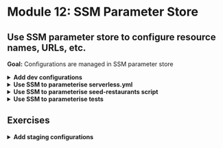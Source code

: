 # Module 12: SSM Parameter Store

## Use SSM parameter store to configure resource names, URLs, etc.

**Goal:** Configurations are managed in SSM parameter store

<details>
<summary><b>Add dev configurations</b></summary><p>

1. Go to EC2 console

2. Go to `Parameter Store` (bottom left)

3. Click `Create Parameter`

4. Use the name `/{service-name}/dev/table_name` where `service-name` is `workshop-` followed by your name, e.g. `workshop-yancui`

![](/images/mod12-001.png)

5. Click `Create Parameter`

6. Repeat step 3-5 to create another `/{service-name}/dev/cognito_user_pool_id` parameter with your Cognito User Pool's ID

7. Repeat step 3-5 to create another `/{service-name}/dev/cognito_web_client_id` parameter with your Cognito User Pool's `web` client app ID

8. Repeat step 3-5 to create another `/{service-name}/dev/cognito_server_client_id` parameter with your Cognito User Pool's `server` client app ID

9. Repeat step 3-5 to create another `/{service-name}/dev/url` parameter with your the root URL for your deployed API without the ending `/`, e.g. `https://exun14zd2h.execute-api.us-east-1.amazonaws.com/dev`

</p></details>

<details>
<summary><b>Use SSM to parameterise serverless.yml</b></summary><p>

1. Replace the `restaurants_table` environment variable for `get-restaurants` and `search-restaurants` functions with `${ssm:/${self:service}/${opt:stage}/table_name}`. Whilst we're here, also update the `arn` for the `search-restaurants`'s `authorizer` to `${ssm:/${self:service}/${opt:stage}/cognito_user_pool_id}`

```yml
get-restaurants:
  handler: functions/get-restaurants.handler
  events:
    - http:
        path: /restaurants/
        method: get
        authorizer: aws_iam
  environment:
    restaurants_table: ${ssm:/${self:service}/${opt:stage}/table_name}

search-restaurants:
  handler: functions/search-restaurants.handler
  events:
    - http:
        path: /restaurants/search
        method: post
        authorizer:
          arn: arn:aws:cognito-idp:#{AWS::Region}:#{AWS::AccountId}:userpool/${ssm:/${self:service}/${opt:stage}/cognito_user_pool_id}
  environment:
    restaurants_table: ${ssm:/${self:service}/${opt:stage}/table_name}
```

2. Replace the `TableName` for the DynamoDB table with `${ssm:/${self:service}/${opt:stage}/table_name}`

```yml
resources:
  Resources:
    restaurantsTable:
      Type: AWS::DynamoDB::Table
      Properties:
        TableName: ${ssm:/${self:service}/${opt:stage}/table_name}
        AttributeDefinitions:
          - AttributeName: name
            AttributeType: S
        KeySchema:
          - AttributeName: name
            KeyType: HASH
        ProvisionedThroughput:
          ReadCapacityUnits: 1
          WriteCapacityUnits: 1
```

3. Replace the `cognito_user_pool_id` and `cognito_client_id` environment variables for the `get-index` function with `${ssm:/${self:service}/${opt:stage}/cognito_user_pool_id}` and `${ssm:/${self:service}/${opt:stage}/cognito_web_client_id}` respectively

```yml
get-index:
  handler: functions/get-index.handler
  events:
    - http:
        path: /
        method: get
  environment:
    restaurants_api: 
      Fn::Join:
        - ''
        - - "https://"
          - Ref: ApiGatewayRestApi
          - ".execute-api.${opt:region}.amazonaws.com/${opt:stage}/restaurants"
    cognito_user_pool_id: ${ssm:/${self:service}/${opt:stage}/cognito_user_pool_id}
    cognito_client_id: ${ssm:/${self:service}/${opt:stage}/cognito_web_client_id}
```

4. Deploy the project

`npm run sls -- deploy -s dev -r us-east-1`

and go to the Lambda console to check that the environment variables are updated correctly.

</p></details>

<details>
<summary><b>Use SSM to parameterise seed-restaurants script</b></summary><p>

1. Modify the `seed-restaurants.js` script to the following

```javascript
const { REGION, STAGE } = process.env

const AWS = require('aws-sdk')
AWS.config.region = REGION
const dynamodb = new AWS.DynamoDB.DocumentClient()
const ssm = new AWS.SSM()

let restaurants = [
  { 
    name: "Fangtasia", 
    image: "https://d2qt42rcwzspd6.cloudfront.net/manning/fangtasia.png", 
    themes: ["true blood"] 
  },
  { 
    name: "Shoney's", 
    image: "https://d2qt42rcwzspd6.cloudfront.net/manning/shoney's.png", 
    themes: ["cartoon", "rick and morty"] 
  },
  { 
    name: "Freddy's BBQ Joint", 
    image: "https://d2qt42rcwzspd6.cloudfront.net/manning/freddy's+bbq+joint.png", 
    themes: ["netflix", "house of cards"] 
  },
  { 
    name: "Pizza Planet", 
    image: "https://d2qt42rcwzspd6.cloudfront.net/manning/pizza+planet.png", 
    themes: ["netflix", "toy story"] 
  },
  { 
    name: "Leaky Cauldron", 
    image: "https://d2qt42rcwzspd6.cloudfront.net/manning/leaky+cauldron.png", 
    themes: ["movie", "harry potter"] 
  },
  { 
    name: "Lil' Bits", 
    image: "https://d2qt42rcwzspd6.cloudfront.net/manning/lil+bits.png", 
    themes: ["cartoon", "rick and morty"] 
  },
  { 
    name: "Fancy Eats", 
    image: "https://d2qt42rcwzspd6.cloudfront.net/manning/fancy+eats.png", 
    themes: ["cartoon", "rick and morty"] 
  },
  { 
    name: "Don Cuco", 
    image: "https://d2qt42rcwzspd6.cloudfront.net/manning/don%20cuco.png", 
    themes: ["cartoon", "rick and morty"] 
  },
];

const getTableName = async () => {
  console.log('getting table name...')
  const req = {
    Name: `/{replace this with what you used in SSM}/${STAGE}/table_name`
  }
  const ssmResp = await ssm.getParameter(req).promise()
  return ssmResp.Parameter.Value
}

const run = async () => {
  const tableName = await getTableName()

  console.log(`table name: `, tableName)

  let putReqs = restaurants.map(x => ({
    PutRequest: {
      Item: x
    }
  }))
  
  const req = { 
    RequestItems: {}
  }
  req.RequestItems[tableName] = putReqs
  await dynamodb.batchWrite(req).promise()
}

run().then(() => console.log("all done")).catch(err => console.error(err.message))
```

**REMINDER**: don't forget to replace the SSM parameter path with what you used in your `serverless.yml`

2. Rerun the script

`STAGE=dev REGION=us-east-1 node seed-restaurants.js`

and go to DynamoDB console to see that the newly created stage-specific table is now populated

</p></details>

<details>
<summary><b>Use SSM to parameterise tests</b></summary><p>

1. Modify `steps/init.js` to the following

```javascript
const _ = require('lodash')
const { promisify } = require('util')
const awscred = require('awscred')
const { REGION, STAGE } = process.env
const AWS = require('aws-sdk')
AWS.config.region = REGION
const SSM = new AWS.SSM()

let initialized = false

const getParameters = async (keys) => {
  const prefix = `/workshop-yancui/${STAGE}/`
  const req = {
    Names: keys.map(key => `${prefix}${key}`)
  }
  const resp = await SSM.getParameters(req).promise()
  return _.reduce(resp.Parameters, function(obj, param) {
    obj[param.Name.substr(prefix.length)] = param.Value
    return obj
   }, {})
}

const init = async () => {
  if (initialized) {
    return
  }

  const params = await getParameters([
    'table_name', 
    'cognito_user_pool_id', 
    'cognito_web_client_id',
    'cognito_server_client_id',
    'url'
  ])

  console.log('SSM params loaded')

  process.env.TEST_ROOT                = params.url
  process.env.restaurants_api          = `${params.url}/restaurants`
  process.env.restaurants_table        = params.table_name
  process.env.AWS_REGION               = REGION
  process.env.cognito_user_pool_id     = params.cognito_user_pool_id
  process.env.cognito_client_id        = params.cognito_web_client_id
  process.env.cognito_server_client_id = params.cognito_server_client_id
  
  const { credentials } = await promisify(awscred.load)()
  
  process.env.AWS_ACCESS_KEY_ID     = credentials.accessKeyId
  process.env.AWS_SECRET_ACCESS_KEY = credentials.secretAccessKey

  if (credentials.sessionToken) {
    process.env.AWS_SESSION_TOKEN = credentials.sessionToken
  }

  console.log('AWS credential loaded')

  initialized = true
}

module.exports = {
  init
}
```

2. Rerun the integration tests

`STAGE=dev REGION=us-east-1 npm run test`

and see that all the tests are passing

```
  When we invoke the GET / endpoint
SSM params loaded
AWS credential loaded
invoking via handler function get-index
loading index.html...
loaded
    ✓ Should return the index page with 8 restaurants (421ms)

  When we invoke the GET /restaurants endpoint
invoking via handler function get-restaurants
    ✓ Should return an array of 8 restaurants (405ms)

  Given an authenticated user
[test-Gilbert-Caselli-cRsp(Egv] - user is created
[test-Gilbert-Caselli-cRsp(Egv] - initialised auth flow
[test-Gilbert-Caselli-cRsp(Egv] - responded to auth challenge
    When we invoke the POST /restaurants/search endpoint with theme 'cartoon'
invoking via handler function search-restaurants
      ✓ Should return an array of 4 restaurants (248ms)
[test-Gilbert-Caselli-cRsp(Egv] - user deleted


  3 passing (3s)
```

3. Rerun the acceptance tests

`STAGE=dev REGION=us-east-1 npm run acceptance`

```
  When we invoke the GET / endpoint
SSM params loaded
AWS credential loaded
invoking via HTTP GET https://exun14zd2h.execute-api.us-east-1.amazonaws.com/dev/
    ✓ Should return the index page with 8 restaurants (916ms)

  When we invoke the GET /restaurants endpoint
invoking via HTTP GET https://exun14zd2h.execute-api.us-east-1.amazonaws.com/dev/restaurants
    ✓ Should return an array of 8 restaurants (341ms)

  Given an authenticated user
[test-Viola-Brewer-keQeBQHj] - user is created
[test-Viola-Brewer-keQeBQHj] - initialised auth flow
[test-Viola-Brewer-keQeBQHj] - responded to auth challenge
    When we invoke the POST /restaurants/search endpoint with theme 'cartoon'
invoking via HTTP POST https://exun14zd2h.execute-api.us-east-1.amazonaws.com/dev/restaurants/search
      ✓ Should return an array of 4 restaurants (1514ms)
[test-Viola-Brewer-keQeBQHj] - user deleted


  3 passing (5s)
```

4. Commit and push your changes to see that they're still passing on CodePipeline too

</p></details>

## Exercises

<details>
<summary><b>Add staging configurations</b></summary><p>

To make the pipeline work for both dev and staging, we also need to add the parameters for the staging environment too.

One tricky thing is that we don't know the deployed API's URL for staging until we have deployed it!

One workaround is to use `serverless-domain-manager` plugin to create predictable domain names for each stage:

* dev.bigmouth.com

* staging.bigmouth.com

* prod.bigmouth.com

So we can assign them ahead of them.

See [here](https://www.npmjs.com/package/serverless-domain-manager) for more details.

</p></details>
